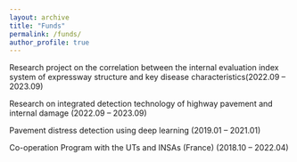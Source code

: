 ```yaml
---
layout: archive
title: "Funds"
permalink: /funds/
author_profile: true
---
```


Research project on the correlation between the internal evaluation index system of expressway structure and key disease characteristics(2022.09 – 2023.09)

Research on integrated detection technology of highway pavement and internal damage (2022.09 – 2023.09)

Pavement distress detection using deep learning (2019.01 – 2021.01)

Co-operation Program with the UTs and INSAs (France) (2018.10 – 2022.04)
